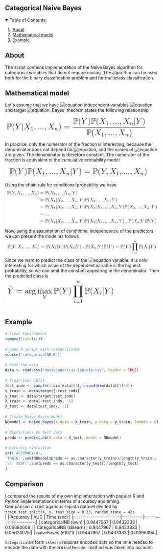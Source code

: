 ## Categorical Naive Bayes

<!-- TABLE OF CONTENTS -->
<details open="open">
  <summary>Table of Contents:</summary>
  <ol>
    <li><a href="#About">About</a></li>
    <li><a href="#Mathematical%20model">Mathematical model</a></li>
    <li><a href="#Example">Example</a></li>
  </ol>
</details>


## About
The script contains implementation of the Naive Bayes algorithm for categorical variables that do not require coding. The algorithm can be used both for the binary classification problem and for multiclass classification.

## Mathematical model
Let's assume that we have ![equation](http://chart.apis.google.com/chart?cht=tx&chl=n) independent variables ![equation](http://chart.apis.google.com/chart?cht=tx&chl=X_1,X_2,...,X_n) and target ![equation](http://chart.apis.google.com/chart?cht=tx&chl=Y). Bayes' theorem states the following relationship
<br>
![tree](img/formula1.PNG)
<br>
In practice, only the numerator of the fraction is interesting, because the denominator does not depend on ![equation](http://chart.apis.google.com/chart?cht=tx&chl=Y), and the values of ![equation](http://chart.apis.google.com/chart?cht=tx&chl=X_i) are given. The denominator is therefore constant. The numerator of the fraction is equivalent to the cumulative probability model
<br>
![tree](img/formula2.PNG)
<br>
Using the chain rule for conditional probability we have
<br>
![tree](img/formula3.PNG)
<br>
Now, using the assumption of conditional independence of the predictors, we can present the model as follows
<br>
![tree](img/formula4.PNG)
<br>
Since we want to predict the class of the ![equation](http://chart.apis.google.com/chart?cht=tx&chl=Y) variable, it is only interesting for which value of the dependent variable is the highest probability, so we can omit the constant appearing in the denominator. Then the predicted class is
<br>
![tree](img/formula5.PNG)
<br>

## Example
```r
# Clean Environment
remove(list=ls())

# Load R script with categoricalNB
source('categoricalNB.R')

# Read the data
data <- read.csv("data\\agaricus-lepiota.csv", header = TRUE)

# Train-test split
test_indx <- sample(1:dim(data)[1], round(dim(data)[1]/3))
y_train <- data$target[-test_indx]
y_test <- data$target[test_indx]
X_train <- data[-test_indx, -1]
X_test <- data[test_indx, -1]

# Create Naive Bayes model
NBmodel <- naive_bayes(X_data = X_train, y_data = y_train, lambda = 0)

# Predictions on test data
preds <- predict.nb(X_data = X_test, model = NBmodel)

# Accuracy evaluation
cat('ACCURACY\n',
'TRAIN:',sum(NBmodel$preds == as.character(y_train))/length(y_train),
'\n  TEST:',sum(preds == as.character(y_test))/length(y_test)
)
```

## Comparison
I compared the results of my own implementation with popular R and Python implementations in terms of accuracy and timing.
<br>
Comparison on test agaricus-lepiota dataset divided by `train_test_split(X, y, test_size = 0.33, random_state = 42)`.
<br>
|                         |  Accuracy |    AUC    |  Time (sec) |
|:-----------------------:|:---------:|:---------:|:-----------:|
|   categoricalNB (own)   | 0.9447967 | 0.9433333 | 0.06680608  |
| CategoricalNB (sklearn) | 0.9447967 | 0.9433333 | 0.05624079  |
|    naiveBayes (e1071)   | 0.9447967 | 0.9433333 | 0.01396394  |

`CategoricalNB` form `sklearn` requires encoded data so the time needed to encode the data with the `OrdinalEncoder` method was taken into account.
